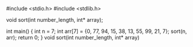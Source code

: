 #include <stdio.h>
#include <stdlib.h>

void sort(int number_length, int* array);

int main()
{
    int n = 7;
    int arr[7] = {0, 77, 94, 15, 38, 13, 55, 99, 21, 7};
    sort(n, arr);
    return 0;
}
void sort(int number_length, int* array)
